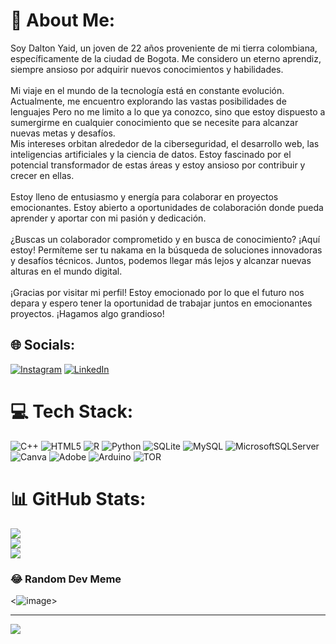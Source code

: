 # 💫 About Me:
Soy Dalton Yaid, un joven de 22 años proveniente de mi tierra colombiana, específicamente de la ciudad de Bogota. Me considero un eterno aprendiz, siempre ansioso por adquirir nuevos conocimientos y habilidades.<br><br>Mi viaje en el mundo de la tecnología está en constante evolución. Actualmente, me encuentro explorando las vastas posibilidades de lenguajes Pero no me limito a lo que ya conozco, sino que estoy dispuesto a sumergirme en cualquier conocimiento que se necesite para alcanzar nuevas metas y desafíos.<br>Mis intereses orbitan alrededor de la ciberseguridad, el desarrollo web, las inteligencias artificiales y la ciencia de datos. Estoy fascinado por el potencial transformador de estas áreas y estoy ansioso por contribuir y crecer en ellas.<br><br>Estoy lleno de entusiasmo y energía para colaborar en proyectos emocionantes. Estoy abierto a oportunidades de colaboración donde pueda aprender y aportar con mi pasión y dedicación.<br><br>¿Buscas un colaborador comprometido y en busca de conocimiento? ¡Aquí estoy! Permíteme ser tu nakama en la búsqueda de soluciones innovadoras y desafíos técnicos. Juntos, podemos llegar más lejos y alcanzar nuevas alturas en el mundo digital.<br><br>¡Gracias por visitar mi perfil! Estoy emocionado por lo que el futuro nos depara y espero tener la oportunidad de trabajar juntos en emocionantes proyectos. ¡Hagamos algo grandioso!


## 🌐 Socials:
[![Instagram](https://img.shields.io/badge/Instagram-%23E4405F.svg?logo=Instagram&logoColor=white)](https://instagram.com/@unchurcomas) [![LinkedIn](https://img.shields.io/badge/LinkedIn-%230077B5.svg?logo=linkedin&logoColor=white)](www.linkedin.com/in/dalton-yaid-torres-rondón-5b3251230) 

# 💻 Tech Stack:
![C++](https://img.shields.io/badge/c++-%2300599C.svg?style=for-the-badge&logo=c%2B%2B&logoColor=white) ![HTML5](https://img.shields.io/badge/html5-%23E34F26.svg?style=for-the-badge&logo=html5&logoColor=white) ![R](https://img.shields.io/badge/r-%23276DC3.svg?style=for-the-badge&logo=r&logoColor=white) ![Python](https://img.shields.io/badge/python-3670A0?style=for-the-badge&logo=python&logoColor=ffdd54) ![SQLite](https://img.shields.io/badge/sqlite-%2307405e.svg?style=for-the-badge&logo=sqlite&logoColor=white) ![MySQL](https://img.shields.io/badge/mysql-%2300000f.svg?style=for-the-badge&logo=mysql&logoColor=white) ![MicrosoftSQLServer](https://img.shields.io/badge/Microsoft%20SQL%20Server-CC2927?style=for-the-badge&logo=microsoft%20sql%20server&logoColor=white) ![Canva](https://img.shields.io/badge/Canva-%2300C4CC.svg?style=for-the-badge&logo=Canva&logoColor=white) ![Adobe](https://img.shields.io/badge/adobe-%23FF0000.svg?style=for-the-badge&logo=adobe&logoColor=white) ![Arduino](https://img.shields.io/badge/-Arduino-00979D?style=for-the-badge&logo=Arduino&logoColor=white) ![TOR](https://img.shields.io/badge/tor-%237E4798.svg?style=for-the-badge&logo=tor-project&logoColor=white)
# 📊 GitHub Stats:
![](https://github-readme-stats.vercel.app/api?username=DaltonYaid&theme=dark&hide_border=false&include_all_commits=false&count_private=false)<br/>
![](https://github-readme-streak-stats.herokuapp.com/?user=DaltonYaid&theme=dark&hide_border=false)<br/>
![](https://github-readme-stats.vercel.app/api/top-langs/?username=DaltonYaid&theme=dark&hide_border=false&include_all_commits=false&count_private=false&layout=compact)

### 😂 Random Dev Meme
<![image](https://github.com/DaltonYaid/DaltonYaid/assets/116469382/42240567-3f35-44b9-afb7-56642921bda6)>

---
[![](https://visitcount.itsvg.in/api?id=DaltonYaid&icon=0&color=0)](https://visitcount.itsvg.in)

<!-- Proudly created with GPRM ( https://gprm.itsvg.in ) -->

